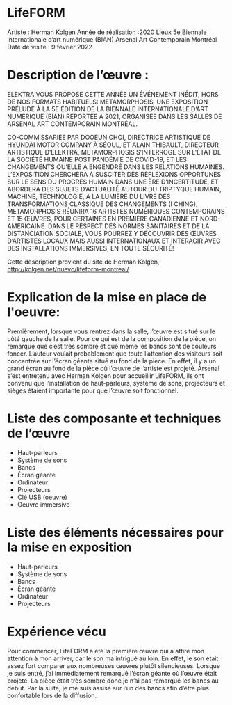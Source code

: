 # LifeFORM

Artiste : Herman Kolgen
Année de réalisation :2020
Lieux 5e Biennale internationale d’art numérique (BIAN)
Arsenal Art Contemporain Montréal
Date de visite : 9 février 2022



# Description de l’œuvre :

ELEKTRA VOUS PROPOSE CETTE ANNÉE UN ÉVÉNEMENT INÉDIT, HORS DE NOS FORMATS HABITUELS: METAMORPHOSIS, UNE EXPOSITION PRÉLUDE À LA 5E ÉDITION DE LA BIENNALE INTERNATIONALE D’ART NUMÉRIQUE (BIAN) REPORTÉE À 2021, ORGANISÉE DANS LES SALLES DE ARSENAL ART CONTEMPORAIN MONTRÉAL.

CO-COMMISSARIÉE PAR DOOEUN CHOI, DIRECTRICE ARTISTIQUE DE HYUNDAI MOTOR COMPANY À SÉOUL, ET ALAIN THIBAULT, DIRECTEUR ARTISTIQUE D’ELEKTRA, METAMORPHOSIS S’INTERROGE SUR L’ÉTAT DE LA SOCIÉTÉ HUMAINE POST PANDÉMIE DE COVID-19, ET LES CHANGEMENTS QU’ELLE A ENGENDRÉ DANS LES RELATIONS HUMAINES. L’EXPOSITION CHERCHERA À SUSCITER DES RÉFLEXIONS OPPORTUNES SUR LE SENS DU PROGRÈS HUMAIN DANS UNE ÈRE D’INCERTITUDE, ET ABORDERA DES SUJETS D’ACTUALITÉ AUTOUR DU TRIPTYQUE HUMAIN, MACHINE, TECHNOLOGIE, À LA LUMIÈRE DU LIVRE DES TRANSFORMATIONS CLASSIQUE DES CHANGEMENTS (I CHING),
METAMORPHOSIS RÉUNIRA 16 ARTISTES NUMÉRIQUES CONTEMPORAINS ET 15 ŒUVRES, POUR CERTAINES EN PREMIÈRE CANADIENNE ET NORD-AMÉRICAINE. DANS LE RESPECT DES NORMES SANITAIRES ET DE LA DISTANCIATION SOCIALE, VOUS POURREZ Y DÉCOUVRIR DES ŒUVRES D’ARTISTES LOCAUX MAIS AUSSI INTERNATIONAUX ET INTERAGIR AVEC DES INSTALLATIONS IMMERSIVES, EN TOUTE SÉCURITÉ! 


Cette description provient du site de Herman Kolgen, http://kolgen.net/nuevo/lifeform-montreal/

# Explication de la mise en place de l'oeuvre:

Premièrement, lorsque vous rentrez dans la salle, l’œuvre est situé sur le côté gauche de la salle. Pour ce qui est de la composition de la pièce, on remarque que c’est très sombre et que même les bancs sont de couleurs foncer. L’auteur voulait probablement que toute l’attention des visiteurs soit concentrée sur l’écran géante situé au fond de la pièce. En effet, il y a un grand écran au fond de la pièce où l’œuvre de l’artiste est projeté. Arsenal s’est entretenu avec Herman Kolgen pour   accueillir LifeFORM, ils ont convenu que l’installation de haut-parleurs, système de sons, projecteurs et sièges étaient importante pour que l’œuvre soit fonctionnel.

# Liste des composante et techniques de l’œuvre
- Haut-parleurs 
- Système de sons
- Bancs
- Écran géante
- Ordinateur
- Projecteurs
- Clé USB (oeuvre)
- Oeuvre immersive 

# Liste des éléments nécessaires pour la mise en exposition 

- Haut-parleurs 
- Système de sons
- Bancs
- Écran géante
- Ordinateur
- Projecteurs
# Expérience vécu 

 Pour commencer, LifeFORM a été la première œuvre qui a attiré mon attention à mon arriver, car le son ma intrigué au loin. En effet, le son était assez fort comparer aux nombreuses œuvres plutôt silencieuses. Lorsque je suis entré, j’ai immédiatement remarqué l’écran géante où l’œuvre était projeté. La pièce était très sombre donc je n’ai pas remarqué les bancs au début. Par la suite, je me suis assise sur l’un des bancs afin d’être plus confortable lors de la diffusion.
